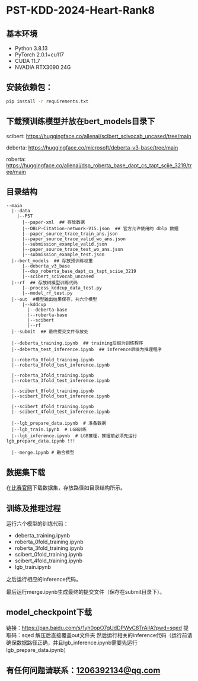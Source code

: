 # PST-KDD-2024-Heart-Rank8

## 基本环境
- Python 3.8.13
- PyTorch 2.0.1+cu117
- CUDA 11.7
- NVADIA RTX3090 24G
## 安装依赖包：
```bash
pip install -r requirements.txt
```

## 下载预训练模型并放在bert_models目录下
scibert: https://huggingface.co/allenai/scibert_scivocab_uncased/tree/main 

deberta: https://huggingface.co/microsoft/deberta-v3-base/tree/main

roberta: https://huggingface.co/allenai/dsp_roberta_base_dapt_cs_tapt_sciie_3219/tree/main

## 目录结构
```
--main
  |--data  
    |--PST
      |--paper-xml  ## 存放数据
      |--DBLP-Citation-network-V15.json  ## 官方允许使用的 dblp 数据
      |--paper_source_trace_train_ans.json
      |--paper_source_trace_valid_wo_ans.json
      |--submission_example_valid.json
      |--paper_source_trace_test_wo_ans.json
      |--submission_example_test.json
  |--bert_models  ## 存放预训练权重
      |--deberta_v3_base
      |--dsp_roberta_base_dapt_cs_tapt_sciie_3219
      |--scibert_scivocab_uncased
  |--rf  ## 存放树模型训练代码
      |--process_kddcup_data_test.py
      |--model_rf_test.py
  |--out  #模型输出结果保存，共六个模型
      |--kddcup
        |--deberta-base
        |--roberta-base
        |--scibert
        |--rf
  |--submit  ## 最终提交文件存放处

  |--deberta_training.ipynb  ## training后缀为训练程序
  |--deberta_test_inference.ipynb  ## inference后缀为推理程序

  |--roberta_0fold_training.ipynb
  |--roberta_0fold_test_inference.ipynb

  |--roberta_3fold_training.ipynb
  |--roberta_3fold_test_inference.ipynb

  |--scibert_0fold_training.ipynb
  |--scibert_0fold_test_inference.ipynb

  |--scibert_4fold_training.ipynb
  |--scibert_4fold_test_inference.ipynb

  |--lgb_prepare_data.ipynb  # 准备数据
  |--lgb_train.ipynb  # LGB训练
  |--lgb_inference.ipynb  # LGB推理，推理前必须先运行lgb_prepare_data.ipynb !!! 

  |--merge.ipynb # 融合模型
```

## 数据集下载
在[比赛官网](https://www.biendata.xyz/competition/pst_kdd_2024/data/)下载数据集，存放路径如目录结构所示。

## 训练及推理过程
运行六个模型的训练代码：
 - deberta_training.ipynb
 - roberta_0fold_training.ipynb
 - roberta_3fold_training.ipynb
 - scibert_0fold_training.ipynb
 - scibert_4fold_training.ipynb
 - lgb_train.ipynb

之后运行相应的inference代码。

最后运行merge.ipynb生成最终的提交文件（保存在submit目录下）。

## model_checkpoint下载
链接：https://pan.baidu.com/s/1yh0opO7gUdDPWyC8TrAiIA?pwd=sqed 
提取码：sqed
解压后直接覆盖out文件夹
然后运行相关的inference代码（运行前请确保数据路径正确，并且lgb_inference.ipynb需要先运行lgb_prepare_data.ipynb）

## 有任何问题请联系：1206392134@qq.com
